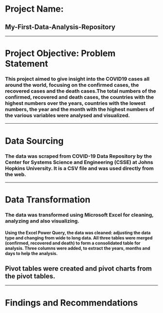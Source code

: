 # Project Name: 
## My-First-Data-Analysis-Repository 

-----
# Project Objective: Problem Statement
### This project aimed to give insight into the COVID19 cases all around the world, focusing on the confirmed cases, the recovered cases and the death cases.The total numbers of the confirmed, recovered and death cases, the countries with the highest numbers over the years, countries with the lowest numbers, the year and the month with the highest numbers of the various variables were analysed and visualized.  

-----
# Data Sourcing
### The data was scraped from COVID-19 Data Repository by the Center for Systems Science and Engineering (CSSE) at Johns Hopkins University. It is a CSV file and was used directly from the web.
-----
# Data Transformation
### The data was transformed using Microsoft Excel for cleaning, analyzing and also visualizing. 
#### Using the Excel Power Query, the data was cleaned: adjusting the data type and changing from wide to long data. All three tables were merged (confirmed, recovered and death) to form a consolidated table for analysis. Three columns were added, to extract the years, months and days to help the analysis. 
## Pivot tables were created and pivot charts from the pivot tables.


-----
# Findings and Recommendations
